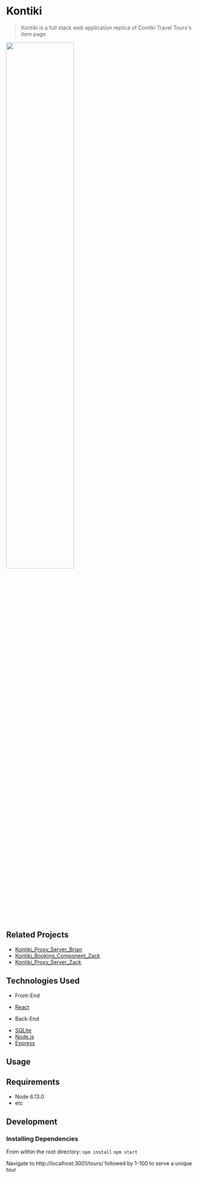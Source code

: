 # Kontiki

>  Kontiki is a full stack web application replica of Contiki Travel Tours's item page

<img src='./snapshot.gif' height='60%' width='60%'>

## Related Projects

- [Kontiki_Proxy_Server_Brian](https://github.com/teammustard/kontiki_proxy_ohbrian19)
- [Kontiki_Booking_Component_Zack](https://github.com/teammustard/kontiki_component_zackzeyu)
- [Kontiki_Proxy_Server_Zack](https://github.com/teammustard/kontiki_proxy_zackzeyu)

## Technologies Used

- Front-End
* [React](https://reactjs.org/) 
- Back-End
* [SQLite](https://www.sqlite.org/index.html)
* [Node.js](https://nodejs.org/en/) 
* [Express](https://expressjs.com)

## Usage

> 

## Requirements

- Node 6.13.0
- etc

## Development

### Installing Dependencies

From within the root directory:
`npm install`
`npm start`

Navigate to http://localhost:3001/tours/ followed by 1-100 to serve a unique tour
